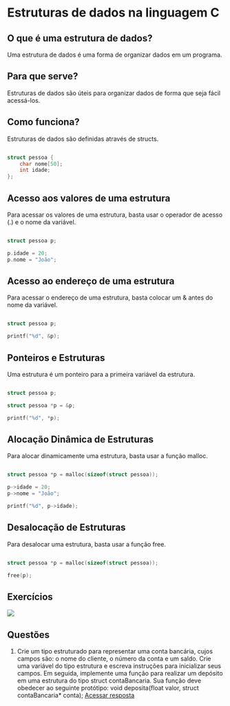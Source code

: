 # Estruturas de dados na linguagem C 

## O que é uma estrutura de dados?

Uma estrutura de dados é uma forma de organizar dados em um programa.

## Para que serve?

Estruturas de dados são úteis para organizar dados de forma que seja fácil acessá-los.

## Como funciona?

Estruturas de dados são definidas através de structs.

```c

struct pessoa {
    char nome[50];
    int idade;
};

```

## Acesso aos valores de uma estrutura

Para acessar os valores de uma estrutura, basta usar o operador de acesso (.) e o nome da variável.

```c

struct pessoa p;

p.idade = 20;
p.nome = "João";

```

## Acesso ao endereço de uma estrutura

Para acessar o endereço de uma estrutura, basta colocar um & antes do nome da variável.

```c

struct pessoa p;

printf("%d", &p);

```

## Ponteiros e Estruturas

Uma estrutura é um ponteiro para a primeira variável da estrutura.

```c

struct pessoa p;

struct pessoa *p = &p;

printf("%d", *p);

```

## Alocação Dinâmica de Estruturas

Para alocar dinamicamente uma estrutura, basta usar a função malloc.

```c

struct pessoa *p = malloc(sizeof(struct pessoa));

p->idade = 20;
p->nome = "João";

printf("%d", p->idade);

```

## Desalocação de Estruturas

Para desalocar uma estrutura, basta usar a função free.

```c

struct pessoa *p = malloc(sizeof(struct pessoa));

free(p);

```

## Exercícios


![](https://github.com/roscibely/algorithms-and-data-structure/blob/develop/estruturas/struct.png)


## Questões 

1) Crie um tipo estruturado para representar uma conta bancária, cujos campos são: o nome do
cliente, o número da conta e um saldo. Crie uma variável do tipo estrutura e escreva instruções
para inicializar seus campos. Em seguida, implemente uma função para realizar um depósito em
uma estrutura do tipo struct contaBancaria. Sua função deve obedecer ao seguinte protótipo:
void deposita(float valor, struct contaBancaria* conta); [Acessar resposta](https://github.com/roscibely/algorithms-and-data-structure/blob/main/estruturas/conta-bancaria.c)
